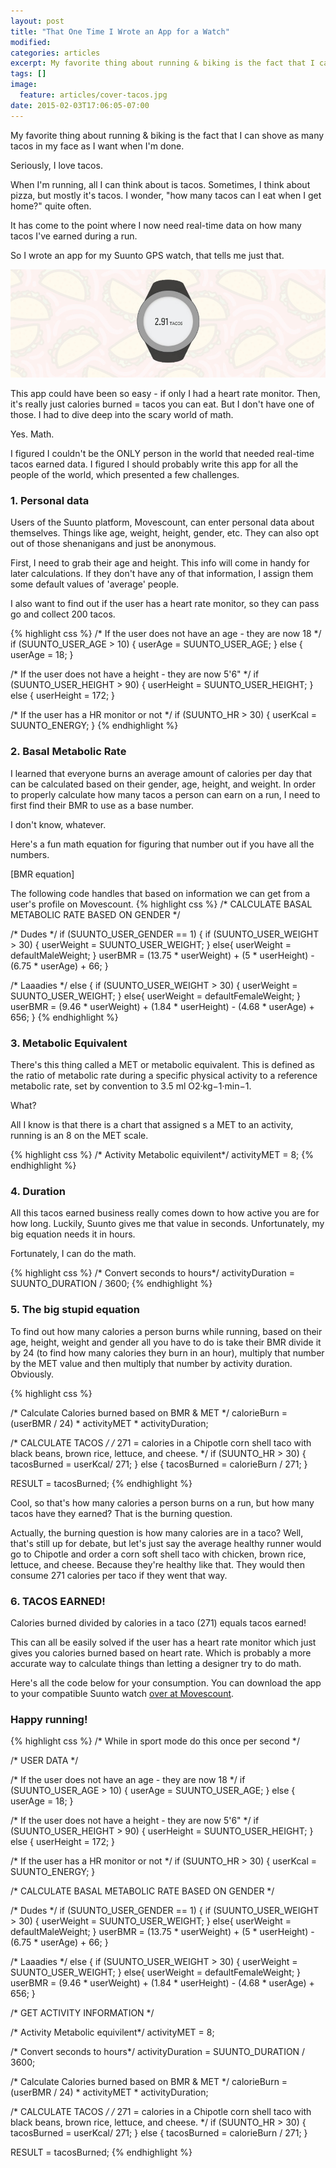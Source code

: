 ```yaml
---
layout: post
title: "That One Time I Wrote an App for a Watch"
modified:
categories: articles
excerpt: My favorite thing about running & biking is the fact that I can shove as many tacos in my face as I want when I'm done. 
tags: []
image:
  feature: articles/cover-tacos.jpg
date: 2015-02-03T17:06:05-07:00
---
```


My favorite thing about running & biking is the fact that I can shove as many tacos in my face as I want when I'm done. 

Seriously, I love tacos.

When I'm running, all I can think about is tacos. Sometimes, I think about pizza, but mostly it's tacos. I wonder, "how many tacos can I eat when I get home?" quite often.

It has come to the point where I now need  real-time data on how many tacos I've earned during a run. 

So I wrote an app for my Suunto GPS watch, that tells me just that. 

![tacos!](/images/articles/watch-tacos.jpg)

This app could have been so easy - if only I had a heart rate monitor. Then, it's really just calories burned = tacos you can eat. But I don't have one of those. I had to dive deep into the scary world of math. 

Yes. Math. 

I figured I couldn't be the ONLY person in the world that needed real-time tacos earned data. I figured I should probably write this app for all the people of the world, which presented a few challenges. 

### 1. Personal data

Users of the Suunto platform, Movescount, can enter personal data about themselves. Things like age, weight, height, gender, etc. They can also opt out of those shenanigans and just be anonymous. 

First, I need to grab their age and height. This info will come in handy for later calculations. If they don't have any of that information, I assign them some default values of 'average' people. 

I also want to find out if the user has a heart rate monitor, so they can pass go and collect 200 tacos.

{% highlight css %}
/* If the user does not have an age - they are now 18 */
if (SUUNTO_USER_AGE > 10) {
  userAge = SUUNTO_USER_AGE;
}
else {
  userAge = 18;
}

/* If the user does not have a height -  they are now 5'6" */
if (SUUNTO_USER_HEIGHT > 90) {
  userHeight = SUUNTO_USER_HEIGHT;
}
else {
  userHeight = 172;
}

/* If the user has a HR monitor or not */
if (SUUNTO_HR > 30) {
  userKcal = SUUNTO_ENERGY;
}
{% endhighlight %}

### 2. Basal Metabolic Rate

I learned that everyone burns an average amount of calories per day that can be calculated based on their gender, age, height, and weight. In order to properly calculate how many tacos a person can earn on a run, I need to first find their BMR to use as a base number. 

I don't know, whatever. 

Here's a fun math equation for figuring that number out if you have all the numbers.

[BMR equation]

The following code handles that based on information we can get from a user's profile on Movescount.
{% highlight css %}
/* CALCULATE BASAL METABOLIC RATE BASED ON GENDER */

/* Dudes */
if (SUUNTO_USER_GENDER == 1) {
  if (SUUNTO_USER_WEIGHT > 30) {
    userWeight = SUUNTO_USER_WEIGHT;
  }
  else{
    userWeight = defaultMaleWeight;
  }
  userBMR = (13.75 * userWeight) + (5 * userHeight) - (6.75 * userAge) + 66;
}

/* Laaadies */
else {
  if (SUUNTO_USER_WEIGHT > 30) {
    userWeight = SUUNTO_USER_WEIGHT;
  }
  else{
    userWeight = defaultFemaleWeight;
  }
  userBMR = (9.46 * userWeight) + (1.84 * userHeight) - (4.68 * userAge) + 656;
}
{% endhighlight %}

### 3. Metabolic Equivalent

There's this thing called a MET or metabolic equivalent. This is defined as the ratio of metabolic rate during a specific physical activity to a reference metabolic rate, set by convention to 3.5 ml O2·kg−1·min−1. 

What?

All I know is that there is a chart that assigned s a MET to an activity, running is an 8 on the MET scale. 

{% highlight css %}
/* Activity Metabolic equivilent*/
activityMET = 8;
{% endhighlight %}

### 4. Duration

All this tacos earned business really comes down to how active you are for how long. Luckily, Suunto gives me that value in seconds. Unfortunately, my big equation needs it in hours.

Fortunately, I can do the math. 

{% highlight css %}
/* Convert seconds to hours*/
activityDuration = SUUNTO_DURATION / 3600;
{% endhighlight %}


### 5. The big stupid equation

To find out how many calories a person burns while running, based on their age, height, weight and gender all you have to do is take their BMR divide it by 24 (to find how many calories they burn in an hour), multiply that number by the MET value and then multiply that number by activity duration. Obviously.

{% highlight css %}

/* Calculate Calories burned based on BMR & MET */
calorieBurn = (userBMR / 24) * activityMET * activityDuration;


/* CALCULATE TACOS */
/* 271 = calories in a Chipotle corn shell taco with black beans, brown rice, lettuce, 
and cheese. */
if (SUUNTO_HR > 30) {
  tacosBurned = userKcal/ 271;
}
else { 
  tacosBurned = calorieBurn / 271;
}

RESULT = tacosBurned;
{% endhighlight %}

Cool, so that's how many calories a person burns on a run, but how many tacos have they earned? That is the burning question.

Actually, the burning question is how many calories are in a taco? Well, that's still up for debate, but let's just say the average healthy runner would go to Chipotle and order a corn soft shell taco with chicken, brown rice, lettuce, and cheese. Because they're healthy like that. They would then consume 271 calories per taco if they went that way. 

### 6. TACOS EARNED!

Calories burned divided by calories in a taco (271) equals tacos earned! 

This can all be easily solved if the user has a heart rate monitor which just gives you calories burned based on heart rate. Which is probably a more accurate way to calculate things than letting a designer try to do math. 

Here's all the code below for your consumption. You can download the app to your compatible Suunto watch [over at Movescount](http://www.movescount.com/apps/app10071393-Tacos_Earned).

### Happy running!

{% highlight css %}
/* While in sport mode do this once per second */

/* USER DATA */

/* If the user does not have an age - they are now 18 */
if (SUUNTO_USER_AGE > 10) {
  userAge = SUUNTO_USER_AGE;
}
else {
  userAge = 18;
}

/* If the user does not have a height -  they are now 5'6" */
if (SUUNTO_USER_HEIGHT > 90) {
  userHeight = SUUNTO_USER_HEIGHT;
}
else {
  userHeight = 172;
}

/* If the user has a HR monitor or not */
if (SUUNTO_HR > 30) {
  userKcal = SUUNTO_ENERGY;
}

/* CALCULATE BASAL METABOLIC RATE BASED ON GENDER */

/* Dudes */
if (SUUNTO_USER_GENDER == 1) {
  if (SUUNTO_USER_WEIGHT > 30) {
    userWeight = SUUNTO_USER_WEIGHT;
  }
  else{
    userWeight = defaultMaleWeight;
  }
  userBMR = (13.75 * userWeight) + (5 * userHeight) - (6.75 * userAge) + 66;
}

/* Laaadies */
else {
  if (SUUNTO_USER_WEIGHT > 30) {
    userWeight = SUUNTO_USER_WEIGHT;
  }
  else{
    userWeight = defaultFemaleWeight;
  }
  userBMR = (9.46 * userWeight) + (1.84 * userHeight) - (4.68 * userAge) + 656;
}

/* GET ACTIVITY INFORMATION */

/* Activity Metabolic equivilent*/
activityMET = 8;

/* Convert seconds to hours*/
activityDuration = SUUNTO_DURATION / 3600;


/* Calculate Calories burned based on BMR & MET */
calorieBurn = (userBMR / 24) * activityMET * activityDuration;


/* CALCULATE TACOS */
/* 271 = calories in a Chipotle corn shell taco with black beans, brown rice, lettuce, 
and cheese. */
if (SUUNTO_HR > 30) {
  tacosBurned = userKcal/ 271;
}
else { 
  tacosBurned = calorieBurn / 271;
}

RESULT = tacosBurned;
{% endhighlight %}
